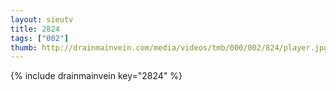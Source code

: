 ```yaml
--- 
layout: sieutv
title: 2824
tags: ["002"]
thumb: http://drainmainvein.com/media/videos/tmb/000/002/824/player.jpg
---
```

{% include drainmainvein key="2824" %} 
